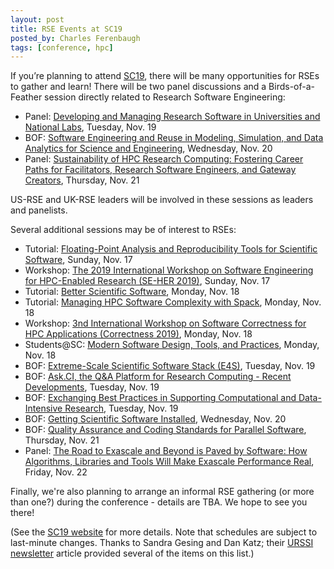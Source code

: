 ```yaml
---
layout: post
title: RSE Events at SC19
posted_by: Charles Ferenbaugh
tags: [conference, hpc]
---
```


If you’re planning to attend [SC19](https://sc19.supercomputing.org/), there will be many opportunities for RSEs to gather and learn!  There will be two panel discussions and a Birds-of-a-Feather session directly related to Research Software Engineering:
-  Panel: [Developing and Managing Research Software in Universities and National Labs](https://sc19.supercomputing.org/session/?sess=sess299), Tuesday, Nov. 19
-  BOF: [Software Engineering and Reuse in Modeling, Simulation, and Data Analytics for Science and Engineering](https://sc19.supercomputing.org/?post_type=page&p=3480&sess=sess341), Wednesday, Nov. 20
-  Panel: [Sustainability of HPC Research Computing: Fostering Career Paths for Facilitators, Research Software Engineers, and Gateway Creators](https://sc19.supercomputing.org/?post_type=page&p=3479&id=pan109&sess=sess227), Thursday, Nov. 21

US-RSE and UK-RSE leaders will be involved in these sessions as leaders and panelists.

Several additional sessions may be of interest to RSEs:
-  Tutorial: [Floating-Point Analysis and Reproducibility Tools for Scientific Software](https://sc19.supercomputing.org/?post_type=page&p=3479&id=tut139&sess=sess205), Sunday, Nov. 17
-  Workshop: [The 2019 International Workshop on Software Engineering for HPC-Enabled Research (SE-HER 2019)](https://sc19.supercomputing.org/?post_type=page&p=3480&sess=sess106), Sunday, Nov. 17
-  Tutorial: [Better Scientific Software](https://sc19.supercomputing.org/?post_type=page&p=3479&id=tut158&sess=sess192), Monday, Nov. 18
-  Tutorial: [Managing HPC Software Complexity with Spack](https://sc19.supercomputing.org/?post_type=page&p=3479&id=tut164&sess=sess194), Monday, Nov. 18
-  Workshop: [3nd International Workshop on Software Correctness for HPC Applications (Correctness 2019)](https://sc19.supercomputing.org/?post_type=page&p=3480&sess=sess118), Monday, Nov. 18
-  Students@SC: [Modern Software Design, Tools, and Practices](https://sc19.supercomputing.org/?post_type=page&p=3479&id=pec109&sess=sess410), Monday, Nov. 18
-  BOF: [Extreme-Scale Scientific Software Stack (E4S)](https://sc19.supercomputing.org/?post_type=page&p=3480&sess=sess269), Tuesday, Nov. 19
-  BOF: [Ask.CI, the Q&A Platform for Research Computing - Recent Developments](https://sc19.supercomputing.org/session/?sess=sess274), Tuesday, Nov. 19
-  BOF: [Exchanging Best Practices in Supporting Computational and Data-Intensive Research](https://sc19.supercomputing.org/session/?sess=sess266), Tuesday, Nov. 19
-  BOF: [Getting Scientific Software Installed](https://sc19.supercomputing.org/?post_type=page&p=3479&id=pan108&sess=sess226), Wednesday, Nov. 20
-  BOF: [Quality Assurance and Coding Standards for Parallel Software](https://sc19.supercomputing.org/?post_type=page&p=3480&sess=sess316), Thursday, Nov. 21
-  Panel: [The Road to Exascale and Beyond is Paved by Software: How Algorithms, Libraries and Tools Will Make Exascale Performance Real](https://sc19.supercomputing.org/?post_type=page&p=3479&id=pan117&sess=sess232), Friday, Nov. 22

Finally, we're also planning to arrange an informal RSE gathering (or more than one?) during the conference - details are TBA.  We hope to see you there!

(See the [SC19 website](https://sc19.supercomputing.org/) for more details.  Note that schedules are subject to last-minute changes.  Thanks to Sandra Gesing and Dan Katz; their [URSSI newsletter](https://mailchi.mp/9ff12a24ee11/urssi-september-2019-newsletter) article provided several of the items on this list.)
